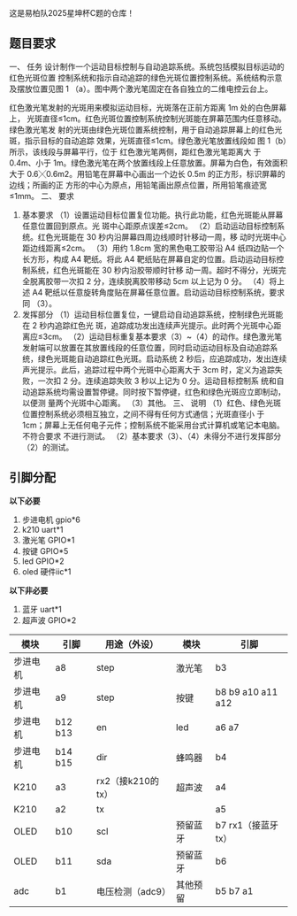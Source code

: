 这是易柏队2025星坤杯C题的仓库！

## 题目要求
一、 任务 
设计制作一个运动目标控制与自动追踪系统。系统包括模拟目标运动的红色光斑位置
控制系统和指示自动追踪的绿色光斑位置控制系统。系统结构示意及摆放位置见图 1
（a）。图中两个激光笔固定在各自独立的二维电控云台上。 

 红色激光笔发射的光斑用来模拟运动目标，光斑落在正前方距离 1m 处的白色屏幕上，
光斑直径≤1cm。红色光斑位置控制系统控制光斑能在屏幕范围内任意移动。绿色激光笔发
射的光斑由绿色光斑位置系统控制，用于自动追踪屏幕上的红色光斑，指示目标的自动追踪
效果，光斑直径≤1cm。绿色激光笔放置线段如 图 1（b）所示，该线段与屏幕平行，位于
红色激光笔两侧，距红色激光笔距离大 
于 0.4m、小于 1m。绿色激光笔在两个放置线段上任意放置。屏幕为白色，有效面积大于 
0.6╳0.6m2。用铅笔在屏幕中心画出一个边长 0.5m 的正方形，标识屏幕的边线；所画的正
方形的中心为原点，用铅笔画出原点位置，所用铅笔痕迹宽≤1mm。 
二、 要求 
1. 基本要求 
（1）设置运动目标位置复位功能。执行此功能，红色光斑能从屏幕任意位置回到原点。光
斑中心距原点误差≤2cm。 
（2）启动运动目标控制系统。红色光斑能在 30 秒内沿屏幕四周边线顺时针移动一周，移
动时光斑中心距边线距离≤2cm。 
（3）用约 1.8cm 宽的黑色电工胶带沿 A4 纸四边贴一个长方形，构成 A4 靶纸。将此 A4 
靶纸贴在屏幕自定的位置。启动运动目标控制系统，红色光斑能在 30 秒内沿胶带顺时针移
动一周。超时不得分，光斑完全脱离胶带一次扣 2 分，连续脱离胶带移动 5cm 以上记为 0 
分。 
（4）将上述 A4 靶纸以任意旋转角度贴在屏幕任意位置。启动运动目标控制系统，要求同
（3）。 
2. 发挥部分 
（1）运动目标位置复位，一键启动自动追踪系统，控制绿色光斑能在 2 秒内追踪红色光
斑，追踪成功发出连续声光提示。此时两个光斑中心距离应≤3cm。 
（2）运动目标重复基本要求（3）~（4）的动作。绿色激光笔发射端可以放置在其放置线段的任意位置，同时启动运动目标及自动追踪系统，绿色光斑能自动追踪红色光斑。启动系统 
2 秒后，应追踪成功，发出连续声光提示。此后，追踪过程中两个光斑中心距离大于 3cm 
时，定义为追踪失败，一次扣 2 分。连续追踪失败 3 秒以上记为 0 分。运动目标控制系
统和自动追踪系统均需设置暂停键。同时按下暂停键，红色和绿色光斑应立即制动，以便测
量两个光斑中心距离。 
（3）其他。 
三、 说明 
（1）红色、绿色光斑位置控制系统必须相互独立，之间不得有任何方式通信；光斑直径小
于 1cm；屏幕上无任何电子元件；控制系统不能采用台式计算机或笔记本电脑。不符合要求
不进行测试。 
（2）基本要求（3）、（4）未得分不进行发挥部分（2）的测试。 

## 引脚分配

**以下必要**

1. 步进电机 gpio*6
2. k210 uart*1
3. 激光笔 GPIO*1
4. 按键 GPIO*5
5. led GPIO*2
6. oled 硬件iic*1

**以下非必要**

1. 蓝牙 uart*1
2. 超声波 GPIO*2

| 模块     | 引脚    | 用途（外设）      | 模块     | 引脚                |
| -------- | ------- | ----------------- | -------- | ------------------- |
| 步进电机 | a8      | step              | 激光笔   | b3                  |
| 步进电机 | a9      | step              | 按键     | b8 b9 a10 a11 a12   |
| 步进电机 | b12 b13 | en                | led      | a6 a7               |
| 步进电机 | b14 b15 | dir               | 蜂鸣器   | b4                  |
| K210     | a3      | rx2（接k210的tx） | 超声波   | a4                  |
| K210     | a2      | tx                |          | a5                  |
| OLED     | b10     | scl               | 预留蓝牙 | b7  rx1（接蓝牙tx） |
| OLED     | b11     | sda               | 预留蓝牙 | b6                  |
| adc      | b1      | 电压检测（adc9）  | 其他预留 | b5 b7 a1            |
